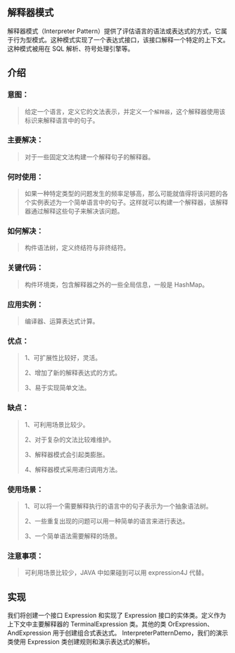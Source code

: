 ## 解释器模式
解释器模式（Interpreter Pattern）提供了评估语言的语法或表达式的方式，它属于行为型模式。这种模式实现了一个表达式接口，该接口解释一个特定的上下文。这种模式被用在 SQL 解析、符号处理引擎等。
## 介绍
### 意图：
> 给定一个语言，定义它的文法表示，并定义一个`解释器`，这个解释器使用该标识来解释语言中的句子。
### 主要解决：
> 对于一些固定文法构建一个解释句子的解释器。
### 何时使用：
> 如果一种特定类型的问题发生的频率足够高，那么可能就值得将该问题的各个实例表述为一个简单语言中的句子。这样就可以构建一个解释器，该解释器通过解释这些句子来解决该问题。
### 如何解决：
> 构件语法树，定义终结符与非终结符。
### 关键代码：
> 构件环境类，包含解释器之外的一些全局信息，一般是 HashMap。
### 应用实例：
> 编译器、运算表达式计算。
### 优点：
>1、可扩展性比较好，灵活。 
>
>2、增加了新的解释表达式的方式。 
>
>3、易于实现简单文法。
### 缺点：
> 1、可利用场景比较少。
>
> 2、对于复杂的文法比较难维护。
>
> 3、解释器模式会引起类膨胀。 
>
> 4、解释器模式采用递归调用方法。
### 使用场景：
> 1、可以将一个需要解释执行的语言中的句子表示为一个抽象语法树。 
>
> 2、一些重复出现的问题可以用一种简单的语言来进行表达。
>
> 3、一个简单语法需要解释的场景。
### 注意事项：
> 可利用场景比较少，JAVA 中如果碰到可以用 expression4J 代替。
## 实现
我们将创建一个接口 Expression 和实现了 Expression
接口的实体类。定义作为上下文中主要解释器的 TerminalExpression 类。其他的类
OrExpression、AndExpression 用于创建组合式表达式。
InterpreterPatternDemo，我们的演示类使用 Expression 类创建规则和演示表达式的解析。

